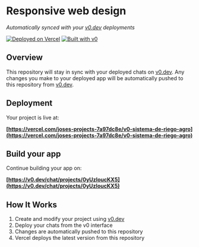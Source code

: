 # Responsive web design

*Automatically synced with your [v0.dev](https://v0.dev) deployments*

[![Deployed on Vercel](https://img.shields.io/badge/Deployed%20on-Vercel-black?style=for-the-badge&logo=vercel)](https://vercel.com/joses-projects-7a97dc8e/v0-sistema-de-riego-agro)
[![Built with v0](https://img.shields.io/badge/Built%20with-v0.dev-black?style=for-the-badge)](https://v0.dev/chat/projects/0yUzIoucKX5)

## Overview

This repository will stay in sync with your deployed chats on [v0.dev](https://v0.dev).
Any changes you make to your deployed app will be automatically pushed to this repository from [v0.dev](https://v0.dev).

## Deployment

Your project is live at:

**[https://vercel.com/joses-projects-7a97dc8e/v0-sistema-de-riego-agro](https://vercel.com/joses-projects-7a97dc8e/v0-sistema-de-riego-agro)**

## Build your app

Continue building your app on:

**[https://v0.dev/chat/projects/0yUzIoucKX5](https://v0.dev/chat/projects/0yUzIoucKX5)**

## How It Works

1. Create and modify your project using [v0.dev](https://v0.dev)
2. Deploy your chats from the v0 interface
3. Changes are automatically pushed to this repository
4. Vercel deploys the latest version from this repository